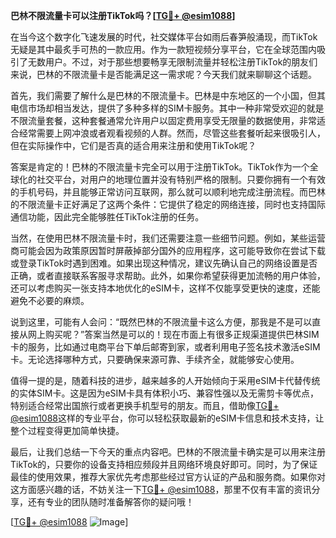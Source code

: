 **巴林不限流量卡可以注册TikTok吗？[[TG💪+ @esim1088](https://t.me/s/esim1088)]**

在当今这个数字化飞速发展的时代，社交媒体平台如雨后春笋般涌现，而TikTok无疑是其中最炙手可热的一款应用。作为一款短视频分享平台，它在全球范围内吸引了无数用户。不过，对于那些想要畅享无限制流量并轻松注册TikTok的朋友们来说，巴林的不限流量卡是否能满足这一需求呢？今天我们就来聊聊这个话题。

首先，我们需要了解什么是巴林的不限流量卡。巴林是中东地区的一个小国，但其电信市场却相当发达，提供了多种多样的SIM卡服务。其中一种非常受欢迎的就是不限流量套餐，这种套餐通常允许用户以固定费用享受无限量的数据使用，非常适合经常需要上网冲浪或者观看视频的人群。然而，尽管这些套餐听起来很吸引人，但在实际操作中，它们是否真的适合用来注册和使用TikTok呢？

答案是肯定的！巴林的不限流量卡完全可以用于注册TikTok。TikTok作为一个全球化的社交平台，对用户的地理位置并没有特别严格的限制。只要你拥有一个有效的手机号码，并且能够正常访问互联网，那么就可以顺利地完成注册流程。而巴林的不限流量卡正好满足了这两个条件：它提供了稳定的网络连接，同时也支持国际通信功能，因此完全能够胜任TikTok注册的任务。

当然，在使用巴林不限流量卡时，我们还需要注意一些细节问题。例如，某些运营商可能会因为政策原因暂时屏蔽掉部分国外的应用程序，这可能导致你在尝试下载或登录TikTok时遇到困难。如果出现这种情况，建议先确认自己的网络设置是否正确，或者直接联系客服寻求帮助。此外，如果你希望获得更加流畅的用户体验，还可以考虑购买一张支持本地优化的eSIM卡，这样不仅能享受更快的速度，还能避免不必要的麻烦。

说到这里，可能有人会问：“既然巴林的不限流量卡这么方便，那我是不是可以直接从网上购买呢？”答案当然是可以的！现在市面上有很多正规渠道提供巴林SIM卡的服务，比如通过电商平台下单后邮寄到家，或者利用电子签名技术激活eSIM卡。无论选择哪种方式，只要确保来源可靠、手续齐全，就能够安心使用。

值得一提的是，随着科技的进步，越来越多的人开始倾向于采用eSIM卡代替传统的实体SIM卡。这是因为eSIM卡具有体积小巧、兼容性强以及无需剪卡等优点，特别适合经常出国旅行或者更换手机型号的朋友。而且，借助像[TG💪+ @esim1088](https://t.me/s/esim1088)这样的专业平台，你可以轻松获取最新的eSIM卡信息和技术支持，让整个过程变得更加简单快捷。

最后，让我们总结一下今天的重点内容吧。巴林的不限流量卡确实是可以用来注册TikTok的，只要你的设备支持相应频段并且网络环境良好即可。同时，为了保证最佳的使用效果，推荐大家优先考虑那些经过官方认证的产品和服务商。如果你对这方面感兴趣的话，不妨关注一下[TG💪+ @esim1088](https://t.me/s/esim1088)，那里不仅有丰富的资讯分享，还有专业的团队随时准备解答你的疑问哦！

[[TG💪+ @esim1088](https://t.me/s/esim1088) ![Image](https://i.postimg.cc/4NQfJmqS/Snipaste-2025-05-13-00-14-12.png)]